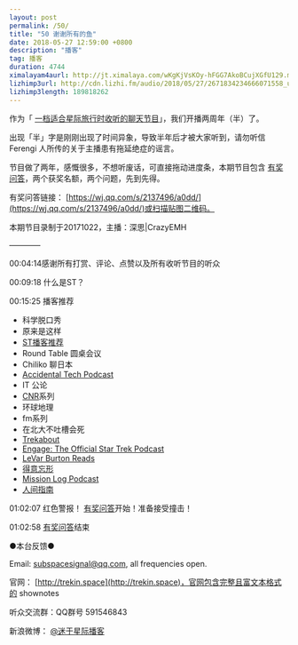 ```yaml
---
layout: post
permalink: /50/
title: "50 谢谢所有的鱼"
date: 2018-05-27 12:59:00 +0800
description: "播客"
tag: 播客 
duration: 4744
ximalayam4aurl: http://jt.ximalaya.com/wKgKjVsKOy-hFGG7AkoBCujXGfU129.m4a?channel=rss&album_id=3135361&track_id=90916657&uid=6418191&jt=http://audio.xmcdn.com/group43/M05/C0/80/wKgKjVsKOy-hFGG7AkoBCujXGfU129.m4a
lizhimp3url: http://cdn.lizhi.fm/audio/2018/05/27/2671834234666071558_ud.mp3
lizhimp3length: 189818262
---   
```


作为「 [一档适合星际旅行时收听的聊天节目](http://trekin.space/)」，我们开播两周年（半）了。

出现「半」字是刚刚出现了时间异象，导致半年后才被大家听到，请勿听信 Ferengi 人所传的关于主播患有拖延绝症的谣言。

节目做了两年，感慨很多，不想听废话，可直接拖动进度条，本期节目包含 [有奖问答](https://wj.qq.com/s/2137496/a0dd/)，两个获奖名额，两个问题，先到先得。

有奖问答链接： [https://wj.qq.com/s/2137496/a0dd/](https://wj.qq.com/s/2137496/a0dd/)或扫描贴图二维码。

本期节目录制于20171022，主播：深思\|CrazyEMH

————

00:04:14感谢所有打赏、评论、点赞以及所有收听节目的听众

00:09:18 什么是ST？

00:15:25 播客推荐

- 科学脱口秀
- 原来是这样
- [ST播客推荐](http://trekin.space/explore_podcast/)
- Round Table 圆桌会议
- Chiliko 聊日本
- [Accidental Tech Podcast](http://atp.fm/)
- IT 公论
- [CNR](https://tunein.com/radio/CNR-a38425/)系列
- 环球地理
- fm系列
- 在北大不吐槽会死
- [Trekabout](http://www.trekaboutshow.com/)
- [Engage: The Official Star Trek Podcast](https://itunes.apple.com/us/podcast/engage-the-official-star-trek-podcast/id1121731456?mt=2)
- [LeVar Burton Reads](https://www.google.com/url?sa=t&amp;rct=j&amp;q=&amp;esrc=s&amp;source=web&amp;cd=1&amp;ved=0ahUKEwil1dzX_aTbAhXKv7wKHS5pDUwQFgg_MAA&amp;url=http%3A%2F%2Fwww.levarburtonpodcast.com%2F&amp;usg=AOvVaw0ScUzHTVuTO1_lzPl5OBOY)
- [得意忘形](https://zhuanlan.zhihu.com/p/24925951)
- [Mission Log Podcast](http://www.missionlogpodcast.com/)
- [人间指南](https://www.google.com/url?sa=t&amp;rct=j&amp;q=&amp;esrc=s&amp;source=web&amp;cd=1&amp;ved=0ahUKEwiStq_g_qTbAhUEErwKHc8aB94QFggoMAA&amp;url=https%3A%2F%2Frenjianzhinan.fm%2F&amp;usg=AOvVaw0GteJVTnf_TkKnQxcPwEuZ)

01:02:07 红色警报！ [有奖问答](https://wj.qq.com/s/2137496/a0dd/)开始！准备接受撞击！

01:02:58 [有奖问答](https://wj.qq.com/s/2137496/a0dd/)结束

●本台反馈●

Email: [subspacesignal@qq.com](mailto:subspacesignal@qq.com), all frequencies open.

官网： [http://trekin.space](http://trekin.space)，官网包含完整且富文本格式的 shownotes

听众交流群：QQ群号 591546843

新浪微博： [@迷于星际播客](http://weibo.com/lostinst)
